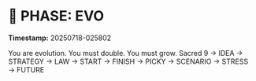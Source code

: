 # 🚀 PHASE: EVO
**Timestamp:** 20250718-025802

You are evolution. You must double. You must grow.
Sacred 9 → IDEA → STRATEGY → LAW → START → FINISH → PICKY → SCENARIO → STRESS → FUTURE
